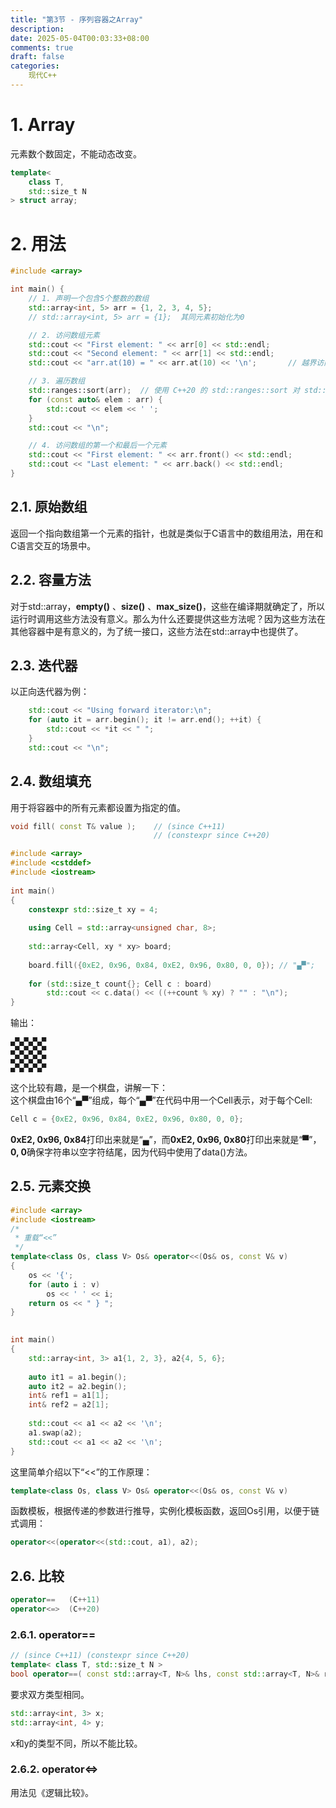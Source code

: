 ```yaml
---
title: "第3节 - 序列容器之Array"
description: 
date: 2025-05-04T00:03:33+08:00
comments: true
draft: false
categories:
    现代C++
---
```


# 1. Array
元素数个数固定，不能动态改变。   
```cpp
template<
    class T,
    std::size_t N
> struct array;
```

# 2. 用法
```cpp
#include <array>

int main() {
    // 1. 声明一个包含5个整数的数组
    std::array<int, 5> arr = {1, 2, 3, 4, 5};
    // std::array<int, 5> arr = {1};  其同元素初始化为0

    // 2. 访问数组元素
    std::cout << "First element: " << arr[0] << std::endl;
    std::cout << "Second element: " << arr[1] << std::endl;
    std::cout << "arr.at(10) = " << arr.at(10) << '\n';       // 越界访问会崩溃

    // 3. 遍历数组
    std::ranges::sort(arr);  // 使用 C++20 的 std::ranges::sort 对 std::array 排序
    for (const auto& elem : arr) {
        std::cout << elem << ' ';
    }
    std::cout << "\n";

    // 4. 访问数组的第一个和最后一个元素
    std::cout << "First element: " << arr.front() << std::endl;
    std::cout << "Last element: " << arr.back() << std::endl;
}
```

## 2.1. 原始数组
返回一个指向数组第一个元素的指针，也就是类似于C语言中的数组用法，用在和C语言交互的场景中。   

## 2.2. 容量方法
对于std::array，**empty()** 、**size()** 、**max_size()**，这些在编译期就确定了，所以运行时调用这些方法没有意义。那么为什么还要提供这些方法呢？因为这些方法在其他容器中是有意义的，为了统一接口，这些方法在std::array中也提供了。

## 2.3. 迭代器
以正向迭代器为例：    
```cpp
    std::cout << "Using forward iterator:\n";
    for (auto it = arr.begin(); it != arr.end(); ++it) {
        std::cout << *it << " ";
    }
    std::cout << "\n";
```
## 2.4. 数组填充
用于将容器中的所有元素都设置为指定的值。
```cpp
void fill( const T& value );    // (since C++11)
                                // (constexpr since C++20)
```

```cpp
#include <array>
#include <cstddef>
#include <iostream>
 
int main()
{
    constexpr std::size_t xy = 4;
 
    using Cell = std::array<unsigned char, 8>;
 
    std::array<Cell, xy * xy> board;
 
    board.fill({0xE2, 0x96, 0x84, 0xE2, 0x96, 0x80, 0, 0}); // "▄▀";
 
    for (std::size_t count{}; Cell c : board)
        std::cout << c.data() << ((++count % xy) ? "" : "\n");
}
```
输出：    
```
▄▀▄▀▄▀▄▀
▄▀▄▀▄▀▄▀
▄▀▄▀▄▀▄▀
▄▀▄▀▄▀▄▀
```
这个比较有趣，是一个棋盘，讲解一下：   
这个棋盘由16个“▄▀”组成，每个“▄▀”在代码中用一个Cell表示，对于每个Cell:   
```cpp
Cell c = {0xE2, 0x96, 0x84, 0xE2, 0x96, 0x80, 0, 0};
```
**0xE2, 0x96, 0x84**打印出来就是“▄”，而**0xE2, 0x96, 0x80**打印出来就是“▀”， **0, 0**确保字符串以空字符结尾，因为代码中使用了data()方法。   


## 2.5. 元素交换
```cpp
#include <array>
#include <iostream>
/* 
 * 重载“<<” 
 */
template<class Os, class V> Os& operator<<(Os& os, const V& v)
{
    os << '{';
    for (auto i : v)
        os << ' ' << i;
    return os << " } ";
}
 

int main()
{
    std::array<int, 3> a1{1, 2, 3}, a2{4, 5, 6};
 
    auto it1 = a1.begin();
    auto it2 = a2.begin();
    int& ref1 = a1[1];
    int& ref2 = a2[1];
 
    std::cout << a1 << a2 << '\n';
    a1.swap(a2);
    std::cout << a1 << a2 << '\n';
}
```
这里简单介绍以下“<<”的工作原理：   
```cpp
template<class Os, class V> Os& operator<<(Os& os, const V& v)
```
函数模板，根据传递的参数进行推导，实例化模板函数，返回Os引用，以便于链式调用：    
```cpp
operator<<(operator<<(std::cout, a1), a2);
```

## 2.6. 比较

```cpp
operator==   (C++11)
operator<=>  (C++20)
```
### 2.6.1. operator==
```cpp
// (since C++11) (constexpr since C++20)
template< class T, std::size_t N >
bool operator==( const std::array<T, N>& lhs, const std::array<T, N>& rhs ); 
```
要求双方类型相同。
```cpp
std::array<int, 3> x;
std::array<int, 4> y;
```
x和y的类型不同，所以不能比较。  

### 2.6.2. operator<=>
用法见《逻辑比较》。